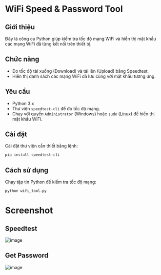 # WiFi Speed & Password Tool

## Giới thiệu

Đây là công cụ Python giúp kiểm tra tốc độ mạng WiFi và hiển thị mật khẩu các mạng WiFi đã từng kết nối trên thiết bị.

## Chức năng

- Đo tốc độ tải xuống (Download) và tải lên (Upload) bằng Speedtest.
- Hiển thị danh sách các mạng WiFi đã lưu cùng với mật khẩu tương ứng.

## Yêu cầu

- Python 3.x
- Thư viện `speedtest-cli` để đo tốc độ mạng.
- Chạy với quyền `Administrator` (Windows) hoặc `sudo` (Linux) để hiển thị mật khẩu WiFi.

## Cài đặt

Cài đặt thư viện cần thiết bằng lệnh:

```sh
pip install speedtest-cli
```

## Cách sử dụng

Chạy tập tin Python để kiểm tra tốc độ mạng:

```sh
python wifi_tool.py
```

# Screenshot

## Speedtest 
![image](https://github.com/user-attachments/assets/0103122f-bdc7-4757-9437-64af08c3dfda)

## Get Password
![image](https://github.com/user-attachments/assets/debd9d4d-fa0a-411c-ae58-2ccc943a9b18)



